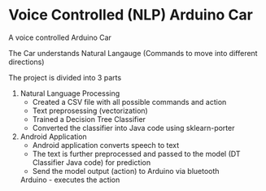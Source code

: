 # Voice Controlled (NLP) Arduino Car

<p> A voice controlled Arduino Car</p> 
<p> The Car understands Natural Langauge (Commands to move into different directions) </p>


<p> The project is divided into 3 parts </p>

<ol>
  
  <li>Natural Language Processing
     <ul>
       <li>Created a CSV file with all possible commands and action</li>
       <li>Text preprosessing (vectorization)</li>
       <li>Trained a Decision Tree Classifier</li>
       <li>Converted the classifier into Java code using sklearn-porter</li> 
     </ul>
  </li>
    
  <li>Android Application
      <ul>
       <li>Android application converts speech to text</li>
       <li>The text is further preprocessed and passed to the model (DT Classifier Java code) for prediction</li>
       <li>Send the model output (action) to Arduino via bluetooth</li> 
     </ul>
  </li>
  
  </li>Arduino - executes the action</li>
  
</ol>

